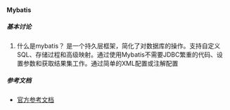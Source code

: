 #### Mybatis

##### 基本讨论

1. 什么是mybatis？
是一个持久层框架，简化了对数据库的操作。支持自定义SQL、存储过程和高级映射。通过使用Mybatis不需要JDBC繁重的代码、设置参数和获取结果集工作。通过简单的XML配置或注解配置

##### 参考文档
- [官方参考文档](https://mybatis.org/mybatis-3/zh/index.html)
